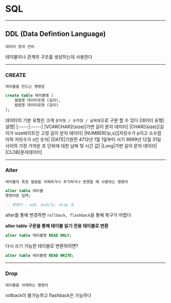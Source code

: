 # SQL
---
## DDL (Data Defintion Language)
```
데이터 정의 언어
```
테이블이나 관계의 구조를 생성하는데 사용한다

---
### CREATE
```
테이블을 만드는 명령문
```
```sql
create table 테이블명 (
    컬럼명 데이터유형 (길이),
    컬럼명 데이터유형 (길이)
);
```

데이터의 기본 유형은 크게 `문자형 / 숫자형 / 날짜형`으로 구분 할 수 있다
|데이터 유형|설명|
|:----:|:-----|
|VCARCHAR2(size)|가변 길이 문자 데이터|
|CHAR[(size)]|길이가 size바이트인 고정 길이 문자 데이터|
|NUMBER[(p,s)]|자릿수가 p이고 소수점 이하 자릿수가 s인 숫자|
|DATE|기원전 4712년 1월 1일부터 서기 9999년 12월 31일 사이의 가장 가까운 초 단위에 대한 날짜 및 시간 값|
|Long|가변 길이 문자 데이터|
|CLOB|문자데이터|

---
### Alter
```
테이블의 특정 컬럼을 삭제하거나 추가하거나 변경할 때 사용하는 명령어
```
```sql
alter table 테이블
명령어문 입력;

-- 명령어 : add, modify, drop 등
```

alter를 통해 변경하면 `rollback, flashback`을 통해 복구가 어렵다

**alter table 구문을 통해 테이블 읽기 전용 테이블로 변환**   
```sql
alter table 테이블명 READ ONLY;
```
다시 쓰기 가능한 테이블로 변환하려면?
```sql
alter table 테이블명 READ WRITE;
```
---
### Drop
```
테이블을 삭제하는 명령어
```
rollback이 블가능하고 flashback은 가능하다